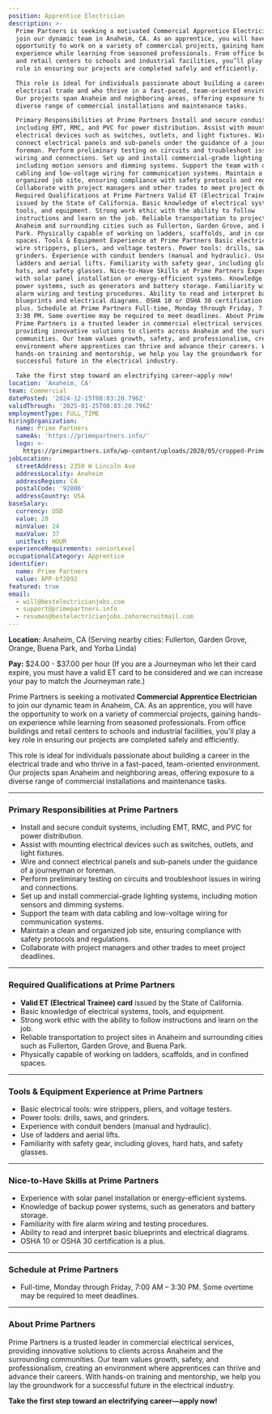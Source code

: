 ```yaml
---
position: Apprentice Electrician
description: >-
  Prime Partners is seeking a motivated Commercial Apprentice Electrician to
  join our dynamic team in Anaheim, CA. As an apprentice, you will have the
  opportunity to work on a variety of commercial projects, gaining hands-on
  experience while learning from seasoned professionals. From office buildings
  and retail centers to schools and industrial facilities, you’ll play a key
  role in ensuring our projects are completed safely and efficiently.

  This role is ideal for individuals passionate about building a career in the
  electrical trade and who thrive in a fast-paced, team-oriented environment.
  Our projects span Anaheim and neighboring areas, offering exposure to a
  diverse range of commercial installations and maintenance tasks.

  Primary Responsibilities at Prime Partners Install and secure conduit systems,
  including EMT, RMC, and PVC for power distribution. Assist with mounting
  electrical devices such as switches, outlets, and light fixtures. Wire and
  connect electrical panels and sub-panels under the guidance of a journeyman or
  foreman. Perform preliminary testing on circuits and troubleshoot issues in
  wiring and connections. Set up and install commercial-grade lighting systems,
  including motion sensors and dimming systems. Support the team with data
  cabling and low-voltage wiring for communication systems. Maintain a clean and
  organized job site, ensuring compliance with safety protocols and regulations.
  Collaborate with project managers and other trades to meet project deadlines.
  Required Qualifications at Prime Partners Valid ET (Electrical Trainee) card
  issued by the State of California. Basic knowledge of electrical systems,
  tools, and equipment. Strong work ethic with the ability to follow
  instructions and learn on the job. Reliable transportation to project sites in
  Anaheim and surrounding cities such as Fullerton, Garden Grove, and Buena
  Park. Physically capable of working on ladders, scaffolds, and in confined
  spaces. Tools & Equipment Experience at Prime Partners Basic electrical tools:
  wire strippers, pliers, and voltage testers. Power tools: drills, saws, and
  grinders. Experience with conduit benders (manual and hydraulic). Use of
  ladders and aerial lifts. Familiarity with safety gear, including gloves, hard
  hats, and safety glasses. Nice-to-Have Skills at Prime Partners Experience
  with solar panel installation or energy-efficient systems. Knowledge of backup
  power systems, such as generators and battery storage. Familiarity with fire
  alarm wiring and testing procedures. Ability to read and interpret basic
  blueprints and electrical diagrams. OSHA 10 or OSHA 30 certification is a
  plus. Schedule at Prime Partners Full-time, Monday through Friday, 7:00 AM –
  3:30 PM. Some overtime may be required to meet deadlines. About Prime Partners
  Prime Partners is a trusted leader in commercial electrical services,
  providing innovative solutions to clients across Anaheim and the surrounding
  communities. Our team values growth, safety, and professionalism, creating an
  environment where apprentices can thrive and advance their careers. With
  hands-on training and mentorship, we help you lay the groundwork for a
  successful future in the electrical industry.

  Take the first step toward an electrifying career—apply now!
location: 'Anaheim, CA'
team: Commercial
datePosted: '2024-12-15T08:03:20.796Z'
validThrough: '2025-01-25T08:03:20.796Z'
employmentType: FULL_TIME
hiringOrganization:
  name: Prime Partners
  sameAs: 'https://primepartners.info/'
  logo: >-
    https://primepartners.info/wp-content/uploads/2020/05/cropped-Prime-Partners-Logo-NO-BG-1-1.png
jobLocation:
  streetAddress: 2350 W Lincoln Ave
  addressLocality: Anaheim
  addressRegion: CA
  postalCode: '92806'
  addressCountry: USA
baseSalary:
  currency: USD
  value: 28
  minValue: 24
  maxValue: 37
  unitText: HOUR
experienceRequirements: seniorLevel
occupationalCategory: Apprentice
identifier:
  name: Prime Partners
  value: APP-bf2892
featured: true
email:
  - will@bestelectricianjobs.com
  - support@primepartners.info
  - resumes@bestelectricianjobs.zohorecruitmail.com
---
```


**Location:** Anaheim, CA (Serving nearby cities: Fullerton, Garden Grove, Orange, Buena Park, and Yorba Linda)  

**Pay:** $24.00 - $37.00 per hour (If you are a Journeyman who let their card expire, you must have a valid ET card to be considered and we can increase your pay to match the Journeyman rate.)

Prime Partners is seeking a motivated **Commercial Apprentice Electrician** to join our dynamic team in Anaheim, CA. As an apprentice, you will have the opportunity to work on a variety of commercial projects, gaining hands-on experience while learning from seasoned professionals. From office buildings and retail centers to schools and industrial facilities, you'll play a key role in ensuring our projects are completed safely and efficiently.  

This role is ideal for individuals passionate about building a career in the electrical trade and who thrive in a fast-paced, team-oriented environment. Our projects span Anaheim and neighboring areas, offering exposure to a diverse range of commercial installations and maintenance tasks.  

---

### Primary Responsibilities at Prime Partners  
- Install and secure conduit systems, including EMT, RMC, and PVC for power distribution.  
- Assist with mounting electrical devices such as switches, outlets, and light fixtures.  
- Wire and connect electrical panels and sub-panels under the guidance of a journeyman or foreman.  
- Perform preliminary testing on circuits and troubleshoot issues in wiring and connections.  
- Set up and install commercial-grade lighting systems, including motion sensors and dimming systems.  
- Support the team with data cabling and low-voltage wiring for communication systems.  
- Maintain a clean and organized job site, ensuring compliance with safety protocols and regulations.  
- Collaborate with project managers and other trades to meet project deadlines.  

---

### Required Qualifications at Prime Partners  
- **Valid ET (Electrical Trainee) card** issued by the State of California.  
- Basic knowledge of electrical systems, tools, and equipment.  
- Strong work ethic with the ability to follow instructions and learn on the job.  
- Reliable transportation to project sites in Anaheim and surrounding cities such as Fullerton, Garden Grove, and Buena Park.  
- Physically capable of working on ladders, scaffolds, and in confined spaces.  

---

### Tools & Equipment Experience at Prime Partners  
- Basic electrical tools: wire strippers, pliers, and voltage testers.  
- Power tools: drills, saws, and grinders.  
- Experience with conduit benders (manual and hydraulic).  
- Use of ladders and aerial lifts.  
- Familiarity with safety gear, including gloves, hard hats, and safety glasses.  

---

### Nice-to-Have Skills at Prime Partners  
- Experience with solar panel installation or energy-efficient systems.  
- Knowledge of backup power systems, such as generators and battery storage.  
- Familiarity with fire alarm wiring and testing procedures.  
- Ability to read and interpret basic blueprints and electrical diagrams.  
- OSHA 10 or OSHA 30 certification is a plus.  

---

### Schedule at Prime Partners  
- Full-time, Monday through Friday, 7:00 AM – 3:30 PM. Some overtime may be required to meet deadlines.  

---

### About Prime Partners  
Prime Partners is a trusted leader in commercial electrical services, providing innovative solutions to clients across Anaheim and the surrounding communities. Our team values growth, safety, and professionalism, creating an environment where apprentices can thrive and advance their careers. With hands-on training and mentorship, we help you lay the groundwork for a successful future in the electrical industry.  

**Take the first step toward an electrifying career—apply now!**  
